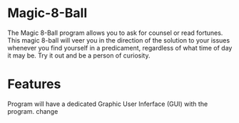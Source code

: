 # Magic-8-Ball
The Magic 8-Ball program allows you to ask for counsel or read fortunes. This magic 8-ball will veer you in the direction of the solution to your issues whenever you find yourself in a predicament, regardless of what time of day it may be.
Try it out and be a person of curiosity. 

# Features

Program will have a dedicated Graphic User Inferface (GUI) with the program.
change
